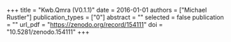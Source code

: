 +++
title = "Kwb.Qmra (V0.1.1)"
date = 2016-01-01
authors = ["Michael Rustler"]
publication_types = ["0"]
abstract = ""
selected = false
publication = ""
url_pdf = "https://zenodo.org/record/154111"
doi = "10.5281/zenodo.154111"
+++

